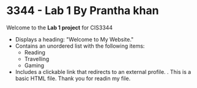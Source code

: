 # 3344 - Lab 1 By Prantha khan

Welcome to the **Lab 1 project** for CIS3344

- Displays a heading: "Welcome to My Website."
- Contains an unordered list with the following items:
  - Reading
  - Travelling
  - Gaming
- Includes a clickable link that redirects to an external profile.
.
This is a basic HTML file. Thank you for readin my file. 